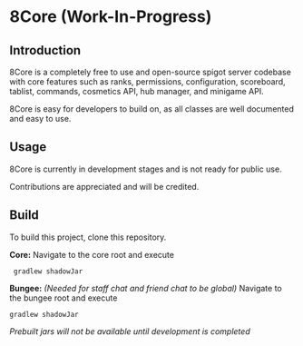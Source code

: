 # 8Core (Work-In-Progress)

## Introduction
8Core is a completely free to use and open-source spigot server codebase with core features such as ranks, permissions, configuration, scoreboard, tablist, commands, cosmetics API, hub manager, and minigame API.

8Core is easy for developers to build on, as all classes are well documented and easy to use.

## Usage
8Core is currently in development stages and is not ready for public use. 

Contributions are appreciated and will be credited.

## Build
To build this project, clone this repository.

**Core:**
Navigate to the core root and execute
   
     gradlew shadowJar

**Bungee:** *(Needed for staff chat and friend chat to be global)*
Navigate to the bungee root and execute

    gradlew shadowJar

*Prebuilt jars will not be available until development is completed*
